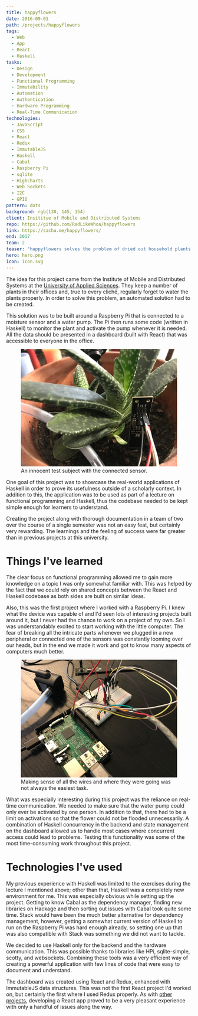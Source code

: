 ```yaml
---
title: happyflowers
date: 2016-09-01
path: /projects/happyflowers
tags:
  - Web
  - App
  - React
  - Haskell
tasks:
  - Design
  - Development
  - Functional Programming
  - Immutability
  - Automation
  - Authentication
  - Hardware Programming
  - Real-Time Communication
technologies:
  - JavaScript
  - CSS
  - React
  - Redux
  - ImmutableJS
  - Haskell
  - Cabal
  - Raspberry Pi
  - sqlite
  - Highcharts
  - Web Sockets
  - I2C
  - GPIO
pattern: dots
background: rgb(130, 145, 154)
client: Insititue of Mobile and Distributed Systems
repo: https://github.com/RadLikeWhoa/happyflowers
link: https://sacha.me/happyflowers/
end: 2017
team: 2
teaser: "happyflowers solves the problem of dried out household plants. A Raspberry Pi monitors a plant's moisture and automatically waters it, should it be needed. An elegant dashboard provides insights into the plant's health and helps owners get to know their plants better."
hero: hero.png
icon: icon.svg
---
```


The idea for this project came from the Institute of Mobile and Distributed Systems at the [University of Applied Sciences](http://fhnw.ch). They keep a number of plants in their offices and, true to every cliché, regularly forget to water the plants properly. In order to solve this problem, an automated solution had to be created.

This solution was to be built around a Raspberry Pi that is connected to a moisture sensor and a water pump. The Pi then runs some code (written in Haskell) to monitor the plant and activate the pump whenever it is needed. All the data should be presented in a dashboard (built with React) that was accessible to everyone in the office.

<figure>
  <img src="flower.png">
  <figcaption data-marginalia="right">An innocent test subject with the connected sensor.</figcaption>
</figure>

One goal of this project was to showcase the real-world applications of Haskell in order to prove its usefulness outside of a scholarly context. In addition to this, the application was to be used as part of a lecture on functional programming and Haskell, thus the codebase needed to be kept simple enough for learners to understand.

Creating the project along with thorough documentation in a team of two over the course of a single semester was not an easy feat, but certainly very rewarding. The learnings and the feeling of success were far greater than in previous projects at this university.

# Things I've learned

The clear focus on functional programming allowed me to gain more knowledge on a topic I was only somewhat familiar with. This was helped by the fact that we could rely on shared concepts between the React and Haskell codebase as both sides are built on similar ideas.

Also, this was the first project where I worked with a Raspberry Pi. I knew what the device was capable of and I'd seen lots of interesting projects built around it, but I never had the chance to work on a project of my own. So I was understandably excited to start working with the little computer. The fear of breaking all the intricate parts whenever we plugged in a new peripheral or connected one of the sensors was constantly looming over our heads, but in the end we made it work and got to know many aspects of computers much better.

<figure>
  <img src="hardware.png">
  <figcaption data-marginalia="right">Making sense of all the wires and where they were going was not always the easiest task.</figcaption>
</figure>

What was especially interesting during this project was the reliance on real-time communication. We needed to make sure that the water pump could only ever be activated by one person. In addition to that, there had to be a limit on activations so that the flower could not be flooded unnecessarily. A combination of Haskell concurrency in the backend and state management on the dashboard allowed us to handle most cases where concurrent access could lead to problems. Testing this functionality was some of the most time-consuming work throughout this project.

# Technologies I've used

My previous experience with Haskell was limited to the exercises during the lecture I mentioned above; other than that, Haskell was a completely new environment for me. This was especially obvious while setting up the project. Getting to know Cabal as the dependency manager, finding new libraries on Hackage and then sorting out issues with Cabal took quite some time. Stack would have been the much better alternative for dependency management, however, getting a somewhat current version of Haskell to run on the Raspberry Pi was hard enough already, so setting one up that was also compatible with Stack was something we did not want to tackle.

We decided to use Haskell only for the backend and the hardware communication. This was possible thanks to libraries like HPi, sqlite-simple, scotty, and websockets. Combining these tools was a very efficient way of creating a powerful application with few lines of code that were easy to document and understand.

The dashboard was created using React and Redux, enhanced with ImmutableJS data structures. This was not the first React project I'd worked on, but certainly the first where I used Redux properly. As with [other projects](/projects/what-the-fuck-should-i-watch-tonight/), developing a React app proved to be a very pleasant experience with only a handful of issues along the way.
